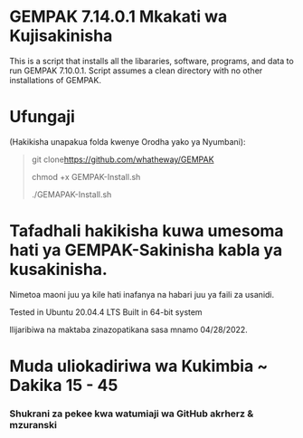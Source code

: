 # GEMPAK 7.14.0.1 Mkakati wa Kujisakinisha

This is a script that installs all the libararies, software, programs, and data to run GEMPAK 7.10.0.1.  Script assumes a clean directory with no other installations of GEMPAK.

# Ufungaji

(Hakikisha unapakua folda kwenye Orodha yako ya Nyumbani):

> git clone<https://github.com/whatheway/GEMPAK>
>
> chmod +x GEMPAK-Install.sh
>
> ./GEMAPAK-Install.sh

# Tafadhali hakikisha kuwa umesoma hati ya GEMPAK-Sakinisha kabla ya kusakinisha.

Nimetoa maoni juu ya kile hati inafanya na habari juu ya faili za usanidi.

Tested in Ubuntu 20.04.4 LTS
Built in 64-bit system

Ilijaribiwa na maktaba zinazopatikana sasa mnamo 04/28/2022.

# Muda uliokadiriwa wa Kukimbia ~ Dakika 15 - 45

### Shukrani za pekee kwa watumiaji wa GitHub akrherz & mzuranski
